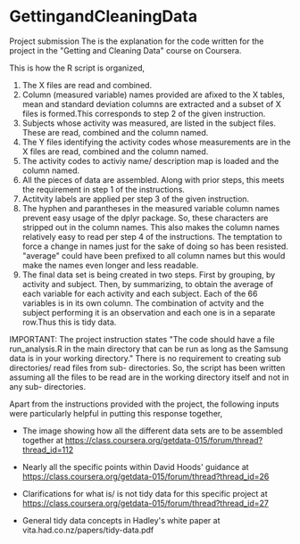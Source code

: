 # GettingandCleaningData
Project submission
The is the explanation for the code written for the project in the "Getting and Cleaning Data" course on Coursera. 

This is how the R script is organized,

1. The X files are read and combined.
2. Column (measured variable) names provided are afixed to the X tables, mean and standard deviation columns are extracted and a subset of X files is formed.This corresponds to step 2 of the given instruction.
3. Subjects whose activity was measured, are listed in the subject files. These are read, combined and the column named.
4. The Y files identifying the activity codes whose measurements are in the X files are read, combined and the column named.
5. The activity codes to activiy name/ description map is loaded and the column named. 
6. All the pieces of data are assembled. Along with prior steps, this meets the requirement in step 1 of the instructions.
7. Actitvity labels are applied per step 3 of the given instruction.
8. The hyphen and parantheses in the measured variable column names prevent easy usage of the dplyr package. So, these characters are stripped out in the column names. This also makes the column names relatively easy to read per step 4 of the instructions. The temptation to force a change in names just for the sake of doing so has been resisted. "average" could have been prefixed to all column names but this would make the names even longer and less readable.
9. The final data set is being created in two steps. First by grouping, by activity and subject. Then, by summarizing, to obtain the average of each variable for each activity and each subject. Each of the 66 variables is in its own column. The combination of actvity and the subject performing it is an observation and each one is in a separate row.Thus this is tidy data.

IMPORTANT: The project instruction states "The code should have a file run_analysis.R in the main directory that can be run as long as the Samsung data is in your working directory." There is no requirement to creating sub directories/ read files from sub- directories. So, the script has been written assuming all the files to be read are in the working directory itself and not in any sub- directories.

Apart from the instructions provided with the project, the following inputs were particularly helpful in putting this response together,

* The image showing how all the different data sets are to be assembled together at https://class.coursera.org/getdata-015/forum/thread?thread_id=112

* Nearly all the specific points within David Hoods' guidance at  https://class.coursera.org/getdata-015/forum/thread?thread_id=26

* Clarifications for what is/ is not tidy data for this specific project at https://class.coursera.org/getdata-015/forum/thread?thread_id=27

* General tidy data concepts in Hadley's white paper at vita.had.co.nz/papers/tidy-data.pdf
